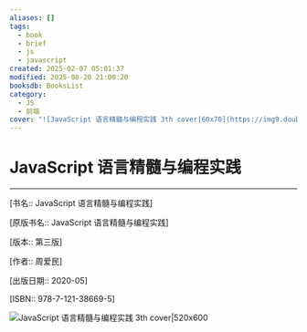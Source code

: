 ```yaml
---
aliases: []
tags:
  - book
  - brief
  - js
  - javascript
created: 2025-02-07 05:01:37
modified: 2025-08-20 21:00:20
booksdb: BooksList
category:
  - JS
  - 前端
cover: "![JavaScript 语言精髓与编程实践 3th cover|60x70](https://img9.doubanio.com/view/subject/l/public/s33657095.jpg)"
---
```


# JavaScript 语言精髓与编程实践

---

[书名:: JavaScript 语言精髓与编程实践]

[原版书名:: JavaScript 语言精髓与编程实践]

[版本:: 第三版]

[作者:: 周爱民]

[出版日期:: 2020-05]

[ISBN:: 978-7-121-38669-5]

![JavaScript 语言精髓与编程实践 3th cover|520x600](https://img9.doubanio.com/view/subject/l/public/s33657095.jpg)